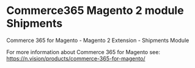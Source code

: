 # Commerce365 Magento 2 module Shipments

Commerce 365 for Magento - Magento 2 Extension - Shipments Module

For more information about Commerce 365 for Magento see: https://n.vision/products/commerce-365-for-magento/
